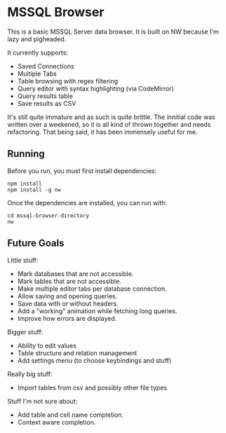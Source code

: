 # MSSQL Browser

This is a basic MSSQL Server data browser. It is built on NW because I'm lazy and pigheaded.

It currently supports:
- Saved Connections
- Multiple Tabs
- Table browsing with regex filtering
- Query editor with syntax highlighting (via CodeMirror)
- Query results table
- Save results as CSV

It's still quite immature and as such is quite brittle. The innitial code was written over a weekened, so it is all kind of thrown together and needs refactoring. That being said, it has been immensely useful for me.

## Running

Before you run, you must first install dependencies:
```shell
npm install
npm install -g nw
```

Once the dependencies are installed, you can run with:

```shell
cd mssql-browser-directory
nw
```

## Future Goals

Little stuff:
- Mark databases that are not accessible.
- Mark tables that are not accessible.
- Make multiple editor tabs per database connection.
- Allow saving and opening queries.
- Save data with or without headers.
- Add a "working" animation while fetching long queries.
- Improve how errors are displayed.

Bigger stuff:
- Ability to edit values
- Table structure and relation management
- Add settings menu (to choose keybindings and stuff)

Really big stuff:
- Import tables from csv and possibly other file types

Stuff I'm not sure about:
- Add table and cell name completion.
- Context aware completion.
